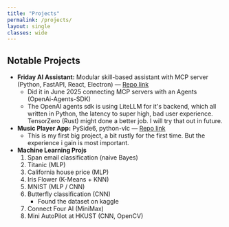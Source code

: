 ```yaml
---
title: "Projects"
permalink: /projects/
layout: single
classes: wide
---
```

## Notable Projects

- **Friday AI Assistant:** Modular skill-based assistant with MCP server (Python, FastAPI, React, Electron) — [Repo link](https://github.com/ZihaoFU245/It-s-Friday-)
    * Did it in June 2025 connecting MCP servers with an Agents (OpenAi-Agents-SDK)
    * The OpenAI agents sdk is using LiteLLM for it's backend, which all written in Python, the latency to super high, bad user experience. TensorZero (Rust) might done a better job. I will try that out in future.
- **Music Player App:** PySide6, python-vlc — [Repo link](https://github.com/ZihaoFU245/Acoustic-Player)
    * This is my first big project, a bit rustly for the first time. But the experience i gain is most important.
- **Machine Learning Projs** 
    1. Span email classification (naive Bayes)
    2. Titanic (MLP)
    3. California house price (MLP)
    4. Iris Flower (K-Means + KNN)
    5. MNIST (MLP / CNN)
    6. Butterfly classification (CNN)
        * Found the dataset on kaggle
    7. Connect Four AI (MiniMax)
    8. Mini AutoPilot at HKUST (CNN, OpenCV)


